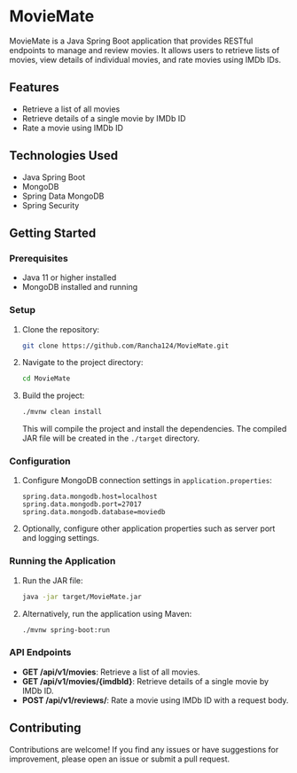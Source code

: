 # MovieMate

MovieMate is a Java Spring Boot application that provides RESTful endpoints to manage and review movies. It allows users to retrieve lists of movies, view details of individual movies, and rate movies using IMDb IDs.

## Features

- Retrieve a list of all movies
- Retrieve details of a single movie by IMDb ID
- Rate a movie using IMDb ID

## Technologies Used

- Java Spring Boot
- MongoDB
- Spring Data MongoDB
- Spring Security

## Getting Started

### Prerequisites

- Java 11 or higher installed
- MongoDB installed and running

### Setup

1. Clone the repository:

   ```bash
   git clone https://github.com/Rancha124/MovieMate.git
   ```

2. Navigate to the project directory:

   ```bash
   cd MovieMate
   ```

3. Build the project:

   ```bash
   ./mvnw clean install
   ```

   This will compile the project and install the dependencies. The compiled JAR file will be created in the `./target` directory.

### Configuration

1. Configure MongoDB connection settings in `application.properties`:

   ```properties
   spring.data.mongodb.host=localhost
   spring.data.mongodb.port=27017
   spring.data.mongodb.database=moviedb
   ```

2. Optionally, configure other application properties such as server port and logging settings.

### Running the Application

1. Run the JAR file:

   ```bash
   java -jar target/MovieMate.jar
   ```

2. Alternatively, run the application using Maven:

   ```bash
   ./mvnw spring-boot:run
   ```

### API Endpoints

- **GET /api/v1/movies**: Retrieve a list of all movies.
- **GET /api/v1/movies/{imdbId}**: Retrieve details of a single movie by IMDb ID.
- **POST /api/v1/reviews/**: Rate a movie using IMDb ID with a request body.

## Contributing

Contributions are welcome! If you find any issues or have suggestions for improvement, please open an issue or submit a pull request.
